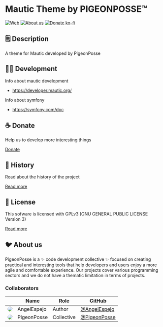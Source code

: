 <!--

██████╗ ██╗ ██████╗ ███████╗ ██████╗ ███╗   ██╗
██╔══██╗██║██╔════╝ ██╔════╝██╔═══██╗████╗  ██║
██████╔╝██║██║  ███╗█████╗  ██║   ██║██╔██╗ ██║
██╔═══╝ ██║██║   ██║██╔══╝  ██║   ██║██║╚██╗██║
██║     ██║╚██████╔╝███████╗╚██████╔╝██║ ╚████║
╚═╝     ╚═╝ ╚═════╝ ╚══════╝ ╚═════╝ ╚═╝  ╚═══╝
                                               
██████╗  ██████╗ ███████╗███████╗███████╗      
██╔══██╗██╔═══██╗██╔════╝██╔════╝██╔════╝      
██████╔╝██║   ██║███████╗███████╗█████╗        
██╔═══╝ ██║   ██║╚════██║╚════██║██╔══╝        
██║     ╚██████╔╝███████║███████║███████╗      
╚═╝      ╚═════╝ ╚══════╝╚══════╝╚══════╝      
                                               
███╗   ███╗ █████╗ ██╗   ██╗████████╗██╗ ██████╗    
████╗ ████║██╔══██╗██║   ██║╚══██╔══╝██║██╔════╝    
██╔████╔██║███████║██║   ██║   ██║   ██║██║         
██║╚██╔╝██║██╔══██║██║   ██║   ██║   ██║██║         
██║ ╚═╝ ██║██║  ██║╚██████╔╝   ██║   ██║╚██████╗    
╚═╝     ╚═╝╚═╝  ╚═╝ ╚═════╝    ╚═╝   ╚═╝ ╚═════╝    
                                                    
████████╗██╗  ██╗███████╗███╗   ███╗███████╗
╚══██╔══╝██║  ██║██╔════╝████╗ ████║██╔════╝
   ██║   ███████║█████╗  ██╔████╔██║█████╗  
   ██║   ██╔══██║██╔══╝  ██║╚██╔╝██║██╔══╝  
   ██║   ██║  ██║███████╗██║ ╚═╝ ██║███████╗
   ╚═╝   ╚═╝  ╚═╝╚══════╝╚═╝     ╚═╝╚══════╝
                                                                                                                 

CREATED BY 	ANGELO <angelo@pigeonposse.com>
FOR 		PIGEONPOSSE.COM

-->

# Mautic Theme by PIGEONPOSSE™

[![Web](https://img.shields.io/badge/Web-grey?style=flat-square)](https://pigeonposse.com/) 
[![About us](https://img.shields.io/badge/About--us-grey?style=flat-square)](https://pigeonposse.com/?popup=about) 
[![Donate ko-fi](https://img.shields.io/badge/Donate-pink?style=flat-square)](https://pigeonposse.com/?popup=donate) 

## 🗒 Description

A theme for Mautic developed by PigeonPosse

## 👨‍💻 Development

Info about mautic development
- https://developer.mautic.org/

Info about symfony
- https://symfony.com/doc

## ☕ Donate

Help us to develop more interesting things

[Donate](https://pigeonposse.com/?popup=donate) 

## 📝 History

Read about the history of the project

[Read more](https://github.com/PigeonPosse/mautic-theme/blob/main/HISTORY.md)

## 📜 License

This sofware is licensed with GPLv3 (GNU GENERAL PUBLIC LICENSE Version 3)

[Read more](https://github.com/PigeonPosse/mautic-theme/blob/main/LICENSE)

## 🐦 About us

PigeonPosse is a ✨ code development collective ✨ focused on creating practical and interesting tools that help developers and users enjoy a more agile and comfortable experience. Our projects cover various programming sectors and we do not have a thematic limitation in terms of projects.

### Collaborators

|                                                                                    | Name        | Role         | GitHub                                         |
| ---------------------------------------------------------------------------------- | ----------- | ------------ | ---------------------------------------------- |
| <img src="https://github.com/AngelEspejo.png?size=72" style="border-radius:100%"/> | AngelEspejo | Author       | [@AngelEspejo](https://github.com/AngelEspejo) |
| <img src="https://github.com/PigeonPosse.png?size=72" style="border-radius:100%"/> | PigeonPosse | Collective	  | [@PigeonPosse](https://github.com/PigeonPosse) |


<br>



